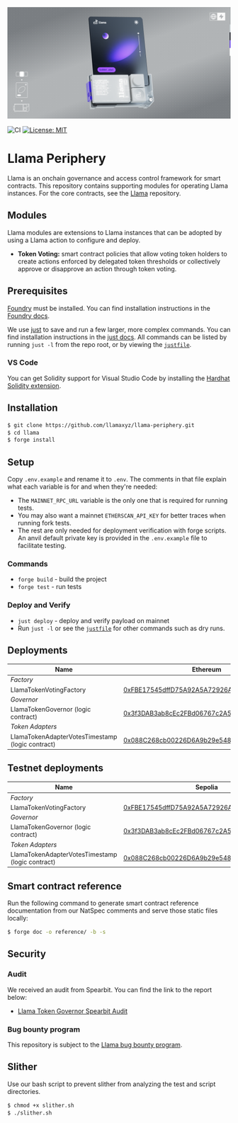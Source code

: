 ![Llama](.github/assets/llama-banner.png)

![CI](https://github.com/llamaxyz/llama-periphery/actions/workflows/ci.yml/badge.svg)
[![License: MIT](https://img.shields.io/badge/License-MIT-yellow.svg)](https://opensource.org/licenses/MIT)

# Llama Periphery

Llama is an onchain governance and access control framework for smart contracts.
This repository contains supporting modules for operating Llama instances.
For the core contracts, see the [Llama](https://github.com/llamaxyz/llama)
repository.

## Modules

Llama modules are extensions to Llama instances that can be adopted by using a Llama action to configure and deploy.

- **Token Voting:** smart contract policies that allow voting token holders to create actions enforced by delegated token thresholds or collectively approve or disapprove an action through token voting.

## Prerequisites

[Foundry](https://github.com/foundry-rs/foundry) must be installed.
You can find installation instructions in the [Foundry docs](https://book.getfoundry.sh/getting-started/installation).

We use [just](https://github.com/casey/just) to save and run a few larger, more complex commands.
You can find installation instructions in the [just docs](https://just.systems/man/en/).
All commands can be listed by running `just -l` from the repo root, or by viewing the [`justfile`](https://github.com/llamaxyz/llama-periphery/blob/main/justfile).

### VS Code

You can get Solidity support for Visual Studio Code by installing the [Hardhat Solidity extension](https://github.com/NomicFoundation/hardhat-vscode).

## Installation

```sh
$ git clone https://github.com/llamaxyz/llama-periphery.git
$ cd llama
$ forge install
```

## Setup

Copy `.env.example` and rename it to `.env`.
The comments in that file explain what each variable is for and when they're needed:

- The `MAINNET_RPC_URL` variable is the only one that is required for running tests.
- You may also want a mainnet `ETHERSCAN_API_KEY` for better traces when running fork tests.
- The rest are only needed for deployment verification with forge scripts. An anvil default private key is provided in the `.env.example` file to facilitate testing.

### Commands

- `forge build` - build the project
- `forge test` - run tests

### Deploy and Verify

- `just deploy` - deploy and verify payload on mainnet
- Run `just -l` or see the [`justfile`](https://github.com/llamaxyz/llama-periphery/blob/main/justfile) for other commands such as dry runs.

## Deployments

| Name                                             | Ethereum                                                                                                              | Optimism                                                                                                                         | Arbitrum                                                                                                             | Base                                                                                                                  | Polygon                                                                                                                  |
| ------------------------------------------------ | --------------------------------------------------------------------------------------------------------------------- | -------------------------------------------------------------------------------------------------------------------------------- | -------------------------------------------------------------------------------------------------------------------- | --------------------------------------------------------------------------------------------------------------------- | ------------------------------------------------------------------------------------------------------------------------ |
| _Factory_|
| LlamaTokenVotingFactory                          | [0xFBE17545dffD75A92A5A72926AE581478973FE65](https://etherscan.io/address/0xFBE17545dffD75A92A5A72926AE581478973FE65) | [0xFBE17545dffD75A92A5A72926AE581478973FE65](https://optimistic.etherscan.io/address/0xFBE17545dffD75A92A5A72926AE581478973FE65) | [0xFBE17545dffD75A92A5A72926AE581478973FE65](https://arbiscan.io/address/0xFBE17545dffD75A92A5A72926AE581478973FE65) | [0xFBE17545dffD75A92A5A72926AE581478973FE65](https://basescan.org/address/0xFBE17545dffD75A92A5A72926AE581478973FE65) | [0xFBE17545dffD75A92A5A72926AE581478973FE65](https://polygonscan.com/address/0xFBE17545dffD75A92A5A72926AE581478973FE65) |
| _Governor_|
| LlamaTokenGovernor (logic contract)              | [0x3f3DAB3ab8cEc2FBd06767c2A5F66Cb6BFF21A4A](https://etherscan.io/address/0x3f3DAB3ab8cEc2FBd06767c2A5F66Cb6BFF21A4A) | [0x3f3DAB3ab8cEc2FBd06767c2A5F66Cb6BFF21A4A](https://optimistic.etherscan.io/address/0x3f3DAB3ab8cEc2FBd06767c2A5F66Cb6BFF21A4A) | [0x3f3DAB3ab8cEc2FBd06767c2A5F66Cb6BFF21A4A](https://arbiscan.io/address/0x3f3DAB3ab8cEc2FBd06767c2A5F66Cb6BFF21A4A) | [0x3f3DAB3ab8cEc2FBd06767c2A5F66Cb6BFF21A4A](https://basescan.org/address/0x3f3DAB3ab8cEc2FBd06767c2A5F66Cb6BFF21A4A) | [0x3f3DAB3ab8cEc2FBd06767c2A5F66Cb6BFF21A4A](https://polygonscan.com/address/0x3f3DAB3ab8cEc2FBd06767c2A5F66Cb6BFF21A4A) |
| _Token Adapters_|
| LlamaTokenAdapterVotesTimestamp (logic contract) | [0x088C268cb00226D6A9b29e5488905Aa94D2f0239](https://etherscan.io/address/0x088C268cb00226D6A9b29e5488905Aa94D2f0239) | [0x088C268cb00226D6A9b29e5488905Aa94D2f0239](https://optimistic.etherscan.io/address/0x088C268cb00226D6A9b29e5488905Aa94D2f0239) | [0x088C268cb00226D6A9b29e5488905Aa94D2f0239](https://arbiscan.io/address/0x088C268cb00226D6A9b29e5488905Aa94D2f0239) | [0x088C268cb00226D6A9b29e5488905Aa94D2f0239](https://basescan.org/address/0x088C268cb00226D6A9b29e5488905Aa94D2f0239) | [0x088C268cb00226D6A9b29e5488905Aa94D2f0239](https://polygonscan.com/address/0x088C268cb00226D6A9b29e5488905Aa94D2f0239) |

## Testnet deployments

| Name                                             | Sepolia                                                                                                                       | Goerli                                                                                                                       |
| ------------------------------------------------ | ----------------------------------------------------------------------------------------------------------------------------- | ---------------------------------------------------------------------------------------------------------------------------- |
| _Factory_|
| LlamaTokenVotingFactory                          | [0xFBE17545dffD75A92A5A72926AE581478973FE65](https://sepolia.etherscan.io/address/0xFBE17545dffD75A92A5A72926AE581478973FE65) | [0xFBE17545dffD75A92A5A72926AE581478973FE65](https://goerli.etherscan.io/address/0xFBE17545dffD75A92A5A72926AE581478973FE65) |
| _Governor_|
| LlamaTokenGovernor (logic contract)              | [0x3f3DAB3ab8cEc2FBd06767c2A5F66Cb6BFF21A4A](https://sepolia.etherscan.io/address/0x3f3DAB3ab8cEc2FBd06767c2A5F66Cb6BFF21A4A) | [0x3f3DAB3ab8cEc2FBd06767c2A5F66Cb6BFF21A4A](https://goerli.etherscan.io/address/0x3f3DAB3ab8cEc2FBd06767c2A5F66Cb6BFF21A4A) |
| _Token Adapters_|
| LlamaTokenAdapterVotesTimestamp (logic contract) | [0x088C268cb00226D6A9b29e5488905Aa94D2f0239](https://sepolia.etherscan.io/address/0x088C268cb00226D6A9b29e5488905Aa94D2f0239) | [0x088C268cb00226D6A9b29e5488905Aa94D2f0239](https://goerli.etherscan.io/address/0x088C268cb00226D6A9b29e5488905Aa94D2f0239) |

## Smart contract reference

Run the following command to generate smart contract reference documentation from our NatSpec comments and serve those static files locally:

```sh
$ forge doc -o reference/ -b -s
```

## Security

### Audit

We received an audit from Spearbit. You can find the link to the report below:

- [Llama Token Governor Spearbit Audit](https://github.com/llamaxyz/llama/blob/main/audits/Llama-Token-Governor-Spearbit-Audit.pdf)

### Bug bounty program

This repository is subject to the [Llama bug bounty program](https://github.com/llamaxyz/llama/blob/main/README.md#bug-bounty-program).

## Slither

Use our bash script to prevent slither from analyzing the test and script directories.

```sh
$ chmod +x slither.sh
$ ./slither.sh
```